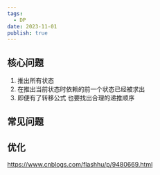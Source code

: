 ```yaml
---
tags:
  - DP
date: 2023-11-01
publish: true
---
```


## 核心问题

1. 推出所有状态
2. 在推出当前状态时依赖的前一个状态已经被求出
3. 即便有了转移公式 也要找出合理的递推顺序

## 常见问题



## 优化

https://www.cnblogs.com/flashhu/p/9480669.html